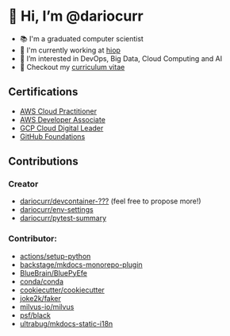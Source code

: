 # 👋 Hi, I’m @dariocurr

-   :books: I'm a graduated computer scientist
-   :office: I'm currently working at [hiop](https://hiop.io/)
-   👀 I’m interested in DevOps, Big Data, Cloud Computing and AI
-   :memo: Checkout my [curriculum vitae](https://dariocurr.github.io/)

## Certifications

- [AWS Cloud Practitioner](https://www.credly.com/badges/33614ca6-2f0d-456b-87e9-bf8b8591cbf8/public_url)
- [AWS Developer Associate](https://www.credly.com/badges/e9b6c64c-2175-4345-950b-6331fd88af43/public_url)
- [GCP Cloud Digital Leader](https://www.credential.net/1cd9c397-58b2-4d5d-9755-7277952de891)
- [GitHub Foundations](https://www.credly.com/badges/0f59d53a-1ecb-4f6f-8a84-96fa3cb55965/public_url)

## Contributions

### Creator
-   [dariocurr/devcontainer-???](https://github.com/dariocurr?tab=repositories&q=devcontainer) (feel free to propose more!)
-   [dariocurr/env-settings](https://github.com/dariocurr/env-settings)
-   [dariocurr/pytest-summary](https://github.com/dariocurr/pytest-summary)

### Contributor:
-   [actions/setup-python](https://github.com/actions/setup-python)
-   [backstage/mkdocs-monorepo-plugin](https://github.com/backstage/mkdocs-monorepo-plugin)
-   [BlueBrain/BluePyEfe](https://github.com/BlueBrain/BluePyEfe)
-   [conda/conda](https://github.com/conda/conda)
-   [cookiecutter/cookiecutter](https://github.com/cookiecutter/cookiecutter)
-   [joke2k/faker](https://github.com/joke2k/faker)
-   [milvus-io/milvus](https://github.com/milvus-io/milvus)
-   [psf/black](https://github.com/psf/black)
-   [ultrabug/mkdocs-static-i18n](https://github.com/ultrabug/mkdocs-static-i18n)
